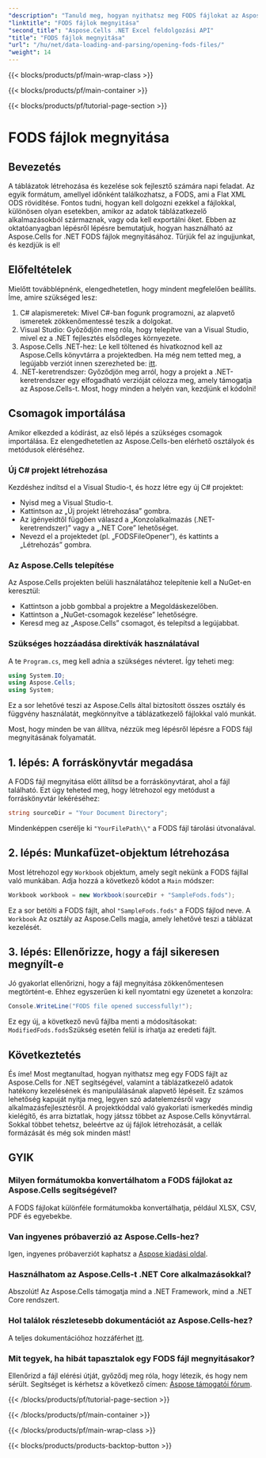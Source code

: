 ```yaml
---
"description": "Tanuld meg, hogyan nyithatsz meg FODS fájlokat az Aspose.Cells for .NET segítségével ezzel a lépésről lépésre haladó útmutatóval. Tökéletes azoknak a fejlesztőknek, akik zökkenőmentesen szeretnék kezelni a táblázatkezelő adatokat."
"linktitle": "FODS fájlok megnyitása"
"second_title": "Aspose.Cells .NET Excel feldolgozási API"
"title": "FODS fájlok megnyitása"
"url": "/hu/net/data-loading-and-parsing/opening-fods-files/"
"weight": 14
---
```


{{< blocks/products/pf/main-wrap-class >}}

{{< blocks/products/pf/main-container >}}

{{< blocks/products/pf/tutorial-page-section >}}

# FODS fájlok megnyitása

## Bevezetés
A táblázatok létrehozása és kezelése sok fejlesztő számára napi feladat. Az egyik formátum, amellyel időnként találkozhatsz, a FODS, ami a Flat XML ODS rövidítése. Fontos tudni, hogyan kell dolgozni ezekkel a fájlokkal, különösen olyan esetekben, amikor az adatok táblázatkezelő alkalmazásokból származnak, vagy oda kell exportálni őket. Ebben az oktatóanyagban lépésről lépésre bemutatjuk, hogyan használható az Aspose.Cells for .NET FODS fájlok megnyitásához. Tűrjük fel az ingujjunkat, és kezdjük is el!
## Előfeltételek
Mielőtt továbblépnénk, elengedhetetlen, hogy mindent megfelelően beállíts. Íme, amire szükséged lesz:
1. C# alapismeretek: Mivel C#-ban fogunk programozni, az alapvető ismeretek zökkenőmentessé teszik a dolgokat.
2. Visual Studio: Győződjön meg róla, hogy telepítve van a Visual Studio, mivel ez a .NET fejlesztés elsődleges környezete.
3. Aspose.Cells .NET-hez: Le kell töltened és hivatkoznod kell az Aspose.Cells könyvtárra a projektedben. Ha még nem tetted meg, a legújabb verziót innen szerezheted be: [itt](https://releases.aspose.com/cells/net/).
4. .NET-keretrendszer: Győződjön meg arról, hogy a projekt a .NET-keretrendszer egy elfogadható verzióját célozza meg, amely támogatja az Aspose.Cells-t.
Most, hogy minden a helyén van, kezdjünk el kódolni!
## Csomagok importálása
Amikor elkezded a kódírást, az első lépés a szükséges csomagok importálása. Ez elengedhetetlen az Aspose.Cells-ben elérhető osztályok és metódusok eléréséhez.
### Új C# projekt létrehozása
Kezdéshez indítsd el a Visual Studio-t, és hozz létre egy új C# projektet:
- Nyisd meg a Visual Studio-t.
- Kattintson az „Új projekt létrehozása” gombra.
- Az igényeidtől függően válaszd a „Konzolalkalmazás (.NET-keretrendszer)” vagy a „.NET Core” lehetőséget.
- Nevezd el a projektedet (pl. „FODSFileOpener”), és kattints a „Létrehozás” gombra.
### Az Aspose.Cells telepítése
Az Aspose.Cells projekten belüli használatához telepítenie kell a NuGet-en keresztül:
- Kattintson a jobb gombbal a projektre a Megoldáskezelőben.
- Kattintson a „NuGet-csomagok kezelése” lehetőségre.
- Keresd meg az „Aspose.Cells” csomagot, és telepítsd a legújabbat.
### Szükséges hozzáadása direktívák használatával
A te `Program.cs`, meg kell adnia a szükséges névteret. Így teheti meg:
```csharp
using System.IO;
using Aspose.Cells;
using System;
```
Ez a sor lehetővé teszi az Aspose.Cells által biztosított összes osztály és függvény használatát, megkönnyítve a táblázatkezelő fájlokkal való munkát.

Most, hogy minden be van állítva, nézzük meg lépésről lépésre a FODS fájl megnyitásának folyamatát.
## 1. lépés: A forráskönyvtár megadása
A FODS fájl megnyitása előtt állítsd be a forráskönyvtárat, ahol a fájl található. Ezt úgy teheted meg, hogy létrehozol egy metódust a forráskönyvtár lekéréséhez:
```csharp
string sourceDir = "Your Document Directory";
```
Mindenképpen cserélje ki `"YourFilePath\\"` a FODS fájl tárolási útvonalával.
## 2. lépés: Munkafüzet-objektum létrehozása
Most létrehozol egy `Workbook` objektum, amely segít nekünk a FODS fájllal való munkában. Adja hozzá a következő kódot a `Main` módszer:
```csharp
Workbook workbook = new Workbook(sourceDir + "SampleFods.fods");
```
Ez a sor betölti a FODS fájlt, ahol `"SampleFods.fods"` a FODS fájlod neve. A `Workbook` Az osztály az Aspose.Cells magja, amely lehetővé teszi a táblázat kezelését.
## 3. lépés: Ellenőrizze, hogy a fájl sikeresen megnyílt-e
Jó gyakorlat ellenőrizni, hogy a fájl megnyitása zökkenőmentesen megtörtént-e. Ehhez egyszerűen ki kell nyomtatni egy üzenetet a konzolra:
```csharp
Console.WriteLine("FODS file opened successfully!");
```

Ez egy új, a következő nevű fájlba menti a módosításokat: `ModifiedFods.fods`Szükség esetén felül is írhatja az eredeti fájlt.
## Következtetés
És íme! Most megtanultad, hogyan nyithatsz meg egy FODS fájlt az Aspose.Cells for .NET segítségével, valamint a táblázatkezelő adatok hatékony kezelésének és manipulálásának alapvető lépéseit. Ez számos lehetőség kapuját nyitja meg, legyen szó adatelemzésről vagy alkalmazásfejlesztésről.
A projektkóddal való gyakorlati ismerkedés mindig kielégítő, és arra biztatlak, hogy játssz többet az Aspose.Cells könyvtárral. Sokkal többet tehetsz, beleértve az új fájlok létrehozását, a cellák formázását és még sok minden mást!
## GYIK
### Milyen formátumokba konvertálhatom a FODS fájlokat az Aspose.Cells segítségével?
A FODS fájlokat különféle formátumokba konvertálhatja, például XLSX, CSV, PDF és egyebekbe.
### Van ingyenes próbaverzió az Aspose.Cells-hez?
Igen, ingyenes próbaverziót kaphatsz a [Aspose kiadási oldal](https://releases.aspose.com/).
### Használhatom az Aspose.Cells-t .NET Core alkalmazásokkal?
Abszolút! Az Aspose.Cells támogatja mind a .NET Framework, mind a .NET Core rendszert.
### Hol találok részletesebb dokumentációt az Aspose.Cells-hez?
A teljes dokumentációhoz hozzáférhet [itt](https://reference.aspose.com/cells/net/).
### Mit tegyek, ha hibát tapasztalok egy FODS fájl megnyitásakor?
Ellenőrizd a fájl elérési útját, győződj meg róla, hogy létezik, és hogy nem sérült. Segítséget is kérhetsz a következő címen: [Aspose támogatói fórum](https://forum.aspose.com/c/cells/9).

{{< /blocks/products/pf/tutorial-page-section >}}

{{< /blocks/products/pf/main-container >}}

{{< /blocks/products/pf/main-wrap-class >}}

{{< blocks/products/products-backtop-button >}}